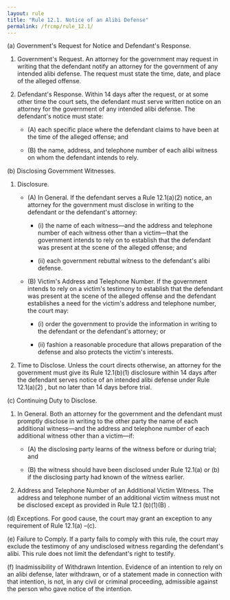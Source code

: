 ```yaml
---
layout: rule
title: "Rule 12.1. Notice of an Alibi Defense"
permalink: /frcmp/rule_12.1/
---
```


(a) Government's Request for Notice and Defendant's Response.


1. Government's Request. An attorney for the government may request in writing that the defendant notify an attorney for the government of any intended alibi defense. The request must state the time, date, and place of the alleged offense.


2. Defendant's Response. Within 14 days after the request, or at some other time the court sets, the defendant must serve written notice on an attorney for the government of any intended alibi defense. The defendant's notice must state:


    - (A) each specific place where the defendant claims to have been at the time of the alleged offense; and


    - (B) the name, address, and telephone number of each alibi witness on whom the defendant intends to rely.


(b) Disclosing Government Witnesses.


1. Disclosure.


    - (A) In General. If the defendant serves a Rule 12.1(a)(2) notice, an attorney for the government must disclose in writing to the defendant or the defendant's attorney:


        - (i) the name of each witness—and the address and telephone number of each witness other than a victim—that the government intends to rely on to establish that the defendant was present at the scene of the alleged offense; and


        - (ii) each government rebuttal witness to the defendant's alibi defense.


    - (B) Victim's Address and Telephone Number. If the government intends to rely on a victim's testimony to establish that the defendant was present at the scene of the alleged offense and the defendant establishes a need for the victim's address and telephone number, the court may:


        - (i) order the government to provide the information in writing to the defendant or the defendant's attorney; or


        - (ii) fashion a reasonable procedure that allows preparation of the defense and also protects the victim's interests.


2. Time to Disclose. Unless the court directs otherwise, an attorney for the government must give its Rule 12.1(b)(1) disclosure within 14 days after the defendant serves notice of an intended alibi defense under Rule 12.1(a)(2) , but no later than 14 days before trial.


(c) Continuing Duty to Disclose.


1. In General. Both an attorney for the government and the defendant must promptly disclose in writing to the other party the name of each additional witness—and the address and telephone number of each additional witness other than a victim—if:


    - (A) the disclosing party learns of the witness before or during trial; and


    - (B) the witness should have been disclosed under Rule 12.1(a) or (b) if the disclosing party had known of the witness earlier.


2. Address and Telephone Number of an Additional Victim Witness. The address and telephone number of an additional victim witness must not be disclosed except as provided in Rule 12.1 (b)(1)(B) .


(d) Exceptions. For good cause, the court may grant an exception to any requirement of Rule 12.1(a) –(c).


(e) Failure to Comply. If a party fails to comply with this rule, the court may exclude the testimony of any undisclosed witness regarding the defendant's alibi. This rule does not limit the defendant's right to testify.


(f) Inadmissibility of Withdrawn Intention. Evidence of an intention to rely on an alibi defense, later withdrawn, or of a statement made in connection with that intention, is not, in any civil or criminal proceeding, admissible against the person who gave notice of the intention.
